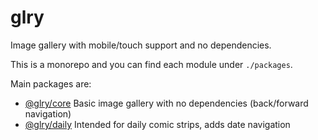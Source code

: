 # glry

Image gallery with mobile/touch support and no dependencies.

This is a monorepo and you can find each module under `./packages`.

Main packages are:

- [@glry/core](./packages/core) Basic image gallery with no dependencies (back/forward navigation)
- [@glry/daily](./packages/daily) Intended for daily comic strips, adds date navigation
